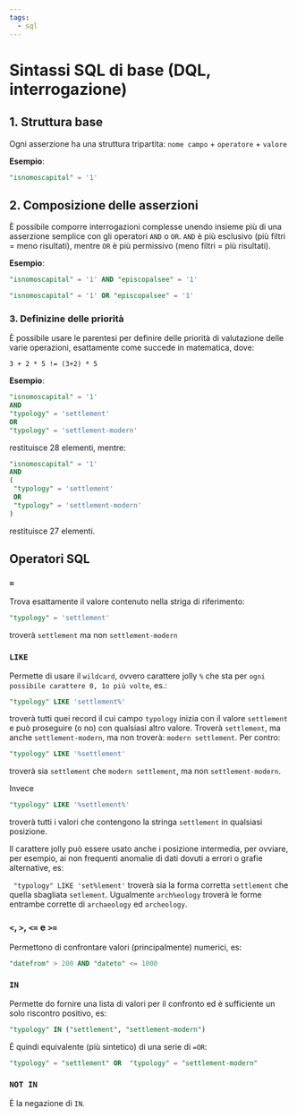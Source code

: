 ```yaml
---
tags:
  - sql
---
```

# Sintassi SQL di base (DQL, interrogazione)

## 1. Struttura base
Ogni asserzione ha una struttura tripartita:   `nome campo` + `operatore` + `valore`

**Esempio**:
```SQL
"isnomoscapital" = '1'
```


## 2. Composizione delle asserzioni
È possibile comporre interrogazioni complesse unendo insieme più di una asserzione semplice con gli operatori `AND` o `OR`. `AND` è più esclusivo (più filtri = meno risultati), mentre `OR` è più permissivo (meno filtri = più risultati).

**Esempio**:
```sql
"isnomoscapital" = '1' AND "episcopalsee" = '1'
```

```sql
"isnomoscapital" = '1' OR "episcopalsee" = '1'
```

### 3. Definizine delle priorità
È possibile usare le parentesi per definire delle priorità di valutazione delle varie operazioni, esattamente come succede in matematica, dove:
```
3 + 2 * 5 != (3+2) * 5
```

**Esempio**:
```sql
"isnomoscapital" = '1' 
AND 
"typology" = 'settlement' 
OR 
"typology" = 'settlement-modern'
```

restituisce 28 elementi, mentre: 
```sql
"isnomoscapital" = '1' 
AND 
(
 "typology" = 'settlement' 
 OR 
 "typology" = 'settlement-modern'
)
```
restituisce 27 elementi.

## Operatori SQL
### `=`
Trova esattamente il valore contenuto nella striga di riferimento:
```sql
"typology" = 'settlement'
```
troverà `settlement` ma non `settlement-modern`

### `LIKE`
Permette di usare il `wildcard`, ovvero carattere jolly `%` che sta per `ogni possibile carattere 0, 1o più volte`, es.:
```sql
"typology" LIKE 'settlement%'
```
troverà tutti quei record il cui campo `typology` inizia con il valore `settlement` e può proseguire (o no) con qualsiasi altro valore. Troverà `settlement`, ma anche `settlement-modern`, ma non troverà: `modern settlement`.
Per contro:
```sql
"typology" LIKE '%settlement'
```
troverà sia `settlement` che `modern settlement`, ma non `settlement-modern`.

Invece
```sql
"typology" LIKE '%settlement%'
```
troverà tutti i valori che contengono la stringa `settlement` in qualsiasi posizione.

Il carattere jolly può essere usato anche i posizione intermedia, per ovviare, per esempio, ai non frequenti anomalie di dati dovuti a errori o grafie alternative, es:

` "typology" LIKE 'set%lement'` troverà sia la forma corretta `settlement` che quella sbagliata `setlement`. Ugualmente `arch%eology` troverà le forme entrambe corrette di `archaeology` ed `archeology`.
### `<`,  `>`, `<=` e `>=`
Permettono di confrontare valori (principalmente) numerici, es:
```sql
"datefrom" > 200 AND "dateto" <= 1000
```

### `IN`
Permette do fornire una lista di valori per il confronto ed è sufficiente un solo riscontro positivo, es:
```sql
"typology" IN ("settlement", "settlement-modern")
```
È quindi equivalente (più sintetico) di una serie di `=OR`:
```sql
"typology" = "settlement" OR  "typology" = "settlement-modern"
```

### `NOT IN`
È la negazione di `IN`.
